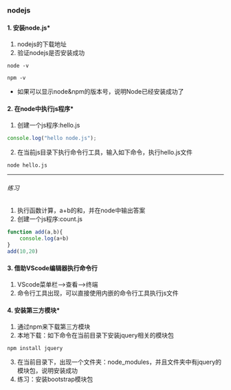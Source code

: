 ### nodejs

#### 1. 安装node.js*

1. nodejs的下载地址
2. 验证nodejs是否安装成功
```node
node -v
```
```node
npm -v
```
* 如果可以显示node&npm的版本号，说明Node已经安装成功了

#### 2. 在node中执行js程序*

1. 创建一个js程序:hello.js
```javascript
console.log("hello node.js");
```
2. 在当前js目录下执行命令行工具，输入如下命令，执行hello.js文件
```node
node hello.js
```
---
###### 练习

1. 执行函数计算，a+b的和，并在node中输出答案
2. 创建一个js程序:count.js
```javascript
function add(a,b){
    console.log(a+b)
}
add(10,20)
```

#### 3. 借助VScode编辑器执行命令行

1. VScode菜单栏-->查看-->终端
2. 命令行工具出现，可以直接使用内嵌的命令行工具执行js文件

#### 4. 安装第三方模块*

1. 通过npm来下载第三方模块
2. 本地下载：如下命令在当前目录下安装jquery相关的模块包
```node
npm install jquery
```
3. 在当前目录下，出现一个文件夹：node_modules，并且文件夹中有jquery的模块包，说明安装成功
4. 练习：安装bootstrap模块包